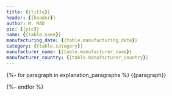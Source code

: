```yaml
---
title: {{title}}
header: {{header}}
author: M. MAD
pic: {{pic}}
name: {{table.name}}
manufacturing_date: {{table.manufacturing_date}}
category: {{table.category}}
manufacturer_name: {{table.manufacturer_name}}
manufacturer_country: {{table.manufacturer_country}}
---
```

{%-  for paragraph in explanation_paragraphs %}
{{paragraph}}

{%- endfor %}
